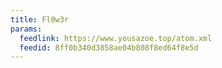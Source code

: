 ```yaml
---
title: Fl0w3r
params:
  feedlink: https://www.yousazoe.top/atom.xml
  feedid: 8ff0b340d3858ae04b808f8ed64f8e5d
---
```

